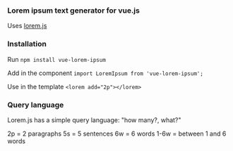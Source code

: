 ### Lorem ipsum text generator for vue.js

Uses [lorem.js](https://github.com/f/loremjs)

### Installation 

Run ```npm install vue-lorem-ipsum```

Add in the component ```import LoremIpsum from 'vue-lorem-ipsum';```

Use in the template ```<lorem add="2p"></lorem>```


### Query language

Lorem.js has a simple query language: "how many?, what?"

2p = 2 paragraphs
5s = 5 sentences
6w = 6 words
1-6w = between 1 and 6 words
